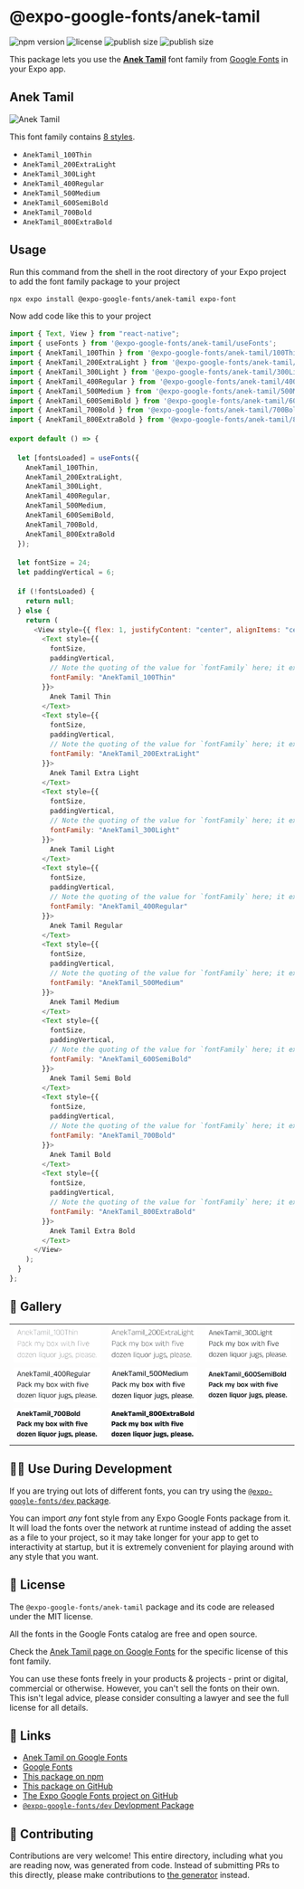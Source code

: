 # @expo-google-fonts/anek-tamil

![npm version](https://flat.badgen.net/npm/v/@expo-google-fonts/anek-tamil)
![license](https://flat.badgen.net/github/license/expo/google-fonts)
![publish size](https://flat.badgen.net/packagephobia/install/@expo-google-fonts/anek-tamil)
![publish size](https://flat.badgen.net/packagephobia/publish/@expo-google-fonts/anek-tamil)

This package lets you use the [**Anek Tamil**](https://fonts.google.com/specimen/Anek+Tamil) font family from [Google Fonts](https://fonts.google.com/) in your Expo app.

## Anek Tamil

![Anek Tamil](./font-family.png)

This font family contains [8 styles](#-gallery).

- `AnekTamil_100Thin`
- `AnekTamil_200ExtraLight`
- `AnekTamil_300Light`
- `AnekTamil_400Regular`
- `AnekTamil_500Medium`
- `AnekTamil_600SemiBold`
- `AnekTamil_700Bold`
- `AnekTamil_800ExtraBold`

## Usage

Run this command from the shell in the root directory of your Expo project to add the font family package to your project

```sh
npx expo install @expo-google-fonts/anek-tamil expo-font
```

Now add code like this to your project

```js
import { Text, View } from "react-native";
import { useFonts } from '@expo-google-fonts/anek-tamil/useFonts';
import { AnekTamil_100Thin } from '@expo-google-fonts/anek-tamil/100Thin';
import { AnekTamil_200ExtraLight } from '@expo-google-fonts/anek-tamil/200ExtraLight';
import { AnekTamil_300Light } from '@expo-google-fonts/anek-tamil/300Light';
import { AnekTamil_400Regular } from '@expo-google-fonts/anek-tamil/400Regular';
import { AnekTamil_500Medium } from '@expo-google-fonts/anek-tamil/500Medium';
import { AnekTamil_600SemiBold } from '@expo-google-fonts/anek-tamil/600SemiBold';
import { AnekTamil_700Bold } from '@expo-google-fonts/anek-tamil/700Bold';
import { AnekTamil_800ExtraBold } from '@expo-google-fonts/anek-tamil/800ExtraBold';

export default () => {

  let [fontsLoaded] = useFonts({
    AnekTamil_100Thin, 
    AnekTamil_200ExtraLight, 
    AnekTamil_300Light, 
    AnekTamil_400Regular, 
    AnekTamil_500Medium, 
    AnekTamil_600SemiBold, 
    AnekTamil_700Bold, 
    AnekTamil_800ExtraBold
  });

  let fontSize = 24;
  let paddingVertical = 6;

  if (!fontsLoaded) {
    return null;
  } else {
    return (
      <View style={{ flex: 1, justifyContent: "center", alignItems: "center" }}>
        <Text style={{
          fontSize,
          paddingVertical,
          // Note the quoting of the value for `fontFamily` here; it expects a string!
          fontFamily: "AnekTamil_100Thin"
        }}>
          Anek Tamil Thin
        </Text>
        <Text style={{
          fontSize,
          paddingVertical,
          // Note the quoting of the value for `fontFamily` here; it expects a string!
          fontFamily: "AnekTamil_200ExtraLight"
        }}>
          Anek Tamil Extra Light
        </Text>
        <Text style={{
          fontSize,
          paddingVertical,
          // Note the quoting of the value for `fontFamily` here; it expects a string!
          fontFamily: "AnekTamil_300Light"
        }}>
          Anek Tamil Light
        </Text>
        <Text style={{
          fontSize,
          paddingVertical,
          // Note the quoting of the value for `fontFamily` here; it expects a string!
          fontFamily: "AnekTamil_400Regular"
        }}>
          Anek Tamil Regular
        </Text>
        <Text style={{
          fontSize,
          paddingVertical,
          // Note the quoting of the value for `fontFamily` here; it expects a string!
          fontFamily: "AnekTamil_500Medium"
        }}>
          Anek Tamil Medium
        </Text>
        <Text style={{
          fontSize,
          paddingVertical,
          // Note the quoting of the value for `fontFamily` here; it expects a string!
          fontFamily: "AnekTamil_600SemiBold"
        }}>
          Anek Tamil Semi Bold
        </Text>
        <Text style={{
          fontSize,
          paddingVertical,
          // Note the quoting of the value for `fontFamily` here; it expects a string!
          fontFamily: "AnekTamil_700Bold"
        }}>
          Anek Tamil Bold
        </Text>
        <Text style={{
          fontSize,
          paddingVertical,
          // Note the quoting of the value for `fontFamily` here; it expects a string!
          fontFamily: "AnekTamil_800ExtraBold"
        }}>
          Anek Tamil Extra Bold
        </Text>
      </View>
    );
  }
};
```

## 🔡 Gallery


||||
|-|-|-|
|![AnekTamil_100Thin](./100Thin/AnekTamil_100Thin.ttf.png)|![AnekTamil_200ExtraLight](./200ExtraLight/AnekTamil_200ExtraLight.ttf.png)|![AnekTamil_300Light](./300Light/AnekTamil_300Light.ttf.png)||
|![AnekTamil_400Regular](./400Regular/AnekTamil_400Regular.ttf.png)|![AnekTamil_500Medium](./500Medium/AnekTamil_500Medium.ttf.png)|![AnekTamil_600SemiBold](./600SemiBold/AnekTamil_600SemiBold.ttf.png)||
|![AnekTamil_700Bold](./700Bold/AnekTamil_700Bold.ttf.png)|![AnekTamil_800ExtraBold](./800ExtraBold/AnekTamil_800ExtraBold.ttf.png)|||


## 👩‍💻 Use During Development

If you are trying out lots of different fonts, you can try using the [`@expo-google-fonts/dev` package](https://github.com/expo/google-fonts/tree/master/font-packages/dev#readme).

You can import _any_ font style from any Expo Google Fonts package from it. It will load the fonts over the network at runtime instead of adding the asset as a file to your project, so it may take longer for your app to get to interactivity at startup, but it is extremely convenient for playing around with any style that you want.


## 📖 License

The `@expo-google-fonts/anek-tamil` package and its code are released under the MIT license.

All the fonts in the Google Fonts catalog are free and open source.

Check the [Anek Tamil page on Google Fonts](https://fonts.google.com/specimen/Anek+Tamil) for the specific license of this font family.

You can use these fonts freely in your products & projects - print or digital, commercial or otherwise. However, you can't sell the fonts on their own. This isn't legal advice, please consider consulting a lawyer and see the full license for all details.

## 🔗 Links

- [Anek Tamil on Google Fonts](https://fonts.google.com/specimen/Anek+Tamil)
- [Google Fonts](https://fonts.google.com/)
- [This package on npm](https://www.npmjs.com/package/@expo-google-fonts/anek-tamil)
- [This package on GitHub](https://github.com/expo/google-fonts/tree/master/font-packages/anek-tamil)
- [The Expo Google Fonts project on GitHub](https://github.com/expo/google-fonts)
- [`@expo-google-fonts/dev` Devlopment Package](https://github.com/expo/google-fonts/tree/master/font-packages/dev)

## 🤝 Contributing

Contributions are very welcome! This entire directory, including what you are reading now, was generated from code. Instead of submitting PRs to this directly, please make contributions to [the generator](https://github.com/expo/google-fonts/tree/master/packages/generator) instead.
